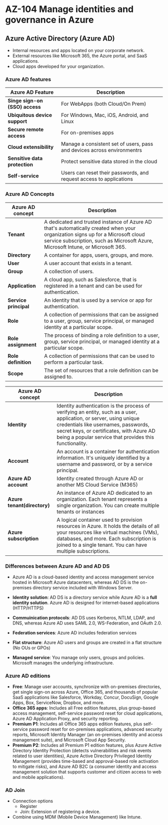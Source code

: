 # AZ-104 Manage identities and governance in Azure

## Azure Active Directory (Azure AD)
- Internal resources and apps located on your corporate network.
- External resources like Microsoft 365, the Azure portal, and SaaS applications.
- Cloud apps developed for your organization.

### Azure AD features
| Azure AD Feature | Description |
| --- | --- |   
| **Singe sign-on (SSO) access** | For WebApps (both Cloud/On Prem) |
| **Ubiquitous device support** | For Windows, Mac, iOS, Android, and Linux |
| **Secure remote access** | For on-premises apps |
| **Cloud extensibility** | Manage a consistent set of users, pass and devices across environmentrs | 
| **Sensitive data protection** | Protect sensitive data stored in the cloud |
| **Self-service** | Users can reset their passwords, and request access to applications |

### Azure AD Concepts
| **Azure AD concept** | **Description** |
| --- | --- |
| **Tenant** | A dedicated and trusted instance of Azure AD that's automatically created when your organization signs up for a Microsoft cloud service subscription, such as Microsoft Azure, Microsoft Intune, or Microsoft 365. |
| **Directory** | A container for apps, users, groups, and more. |
| **User** | A user account that exists in a tenant. |
| **Group** | A collection of users. |
| **Application** | A cloud app, such as Salesforce, that is registered in a tenant and can be used for authentication. |
| **Service principal** | An identity that is used by a service or app for authentication. |
| **Role** | A collection of permissions that can be assigned to a user, group, service principal, or managed identity at a particular scope. |
| **Role assignment** | The process of binding a role definition to a user, group, service principal, or managed identity at a particular scope. |
| **Role definition** | A collection of permissions that can be used to perform a particular task. |
| **Scope** | The set of resources that a role definition can be assigned to. |

| **Azure AD concept** | **Description** |
| --- | --- |
| **Identity** | Identity authentication is the process of verifying an entity, such as a user, application, or server, using unique credentials like usernames, passwords, secret keys, or certificates, with Azure AD being a popular service that provides this functionality. |
| **Account** | An account is a container for authentication information. It's uniquely identified by a username and password, or by a service principal. | 
| **Azure AD account** | Identity created through Azure AD or another MS Cloud Service (M365) |
| **Azure tenant(directory)** | An instance of Azure AD dedicated to an organization. Each tenant represents a single organization. You can create multiple tenants or instances |
| **Azure subscription** | A logical container used to provision resources in Azure. It holds the details of all your resources like virtual machines (VMs), databases, and more. Each subscription is joined to a single tenant. You can have multiple subscriptions. |


### Differences between Azure AD and AD DS 
- Azure AD is a cloud-based identity and access management service hosted in Microsoft Azure datacenters, whereas AD DS is the on-premises directory service included with Windows Server.

- **Identity solution**: AD DS is a directory service while Azure AD is a **full identity solution**. Azure AD is designed for internet-based applications (HTTP/HTTPS) 

- **Commuinication protocols**: AD DS uses Kerberos, NTLM, LDAP, and DNS, whereas Azure AD uses SAML 2.0, WS-Federation, and OAuth 2.0.

- **Federation services**: Azure AD includes federation services

- **Flat structure**: Azure AD users and groups are created in a flat structure (No OUs or GPOs)

- **Managed service**: You manage only users, groups and policies. Microsoft manages the underlying infrastructure.

### Azure AD editions
- **Free**: Manage user accounts, synchronize with on-premises directories, get single sign-on across Azure, Office 365, and thousands of popular SaaS applications like Salesforce, Workday, Concur, DocuSign, Google Apps, Box, ServiceNow, Dropbox, and more.
- **Office 365 apps**: Includes all Free edition features, plus group-based access management, self-service password reset for cloud applications, Azure AD Application Proxy, and security reporting.
- **Premium P1**: Includes all Office 365 apps edition features, plus self-service password reset for on-premises applications, advanced security reports, Microsoft Identity Manager (an on-premises identity and access management suite), and Microsoft Cloud App Security.
- **Premium P2**: Includes all Premium P1 edition features, plus Azure Active Directory Identity Protection (detects vulnerabilities and risk events related to user identities), Azure Active Directory Privileged Identity Management (provides time-based and approval-based role activation to mitigate risks), and Azure AD B2C (a consumer identity and access management solution that supports customer and citizen access to web and mobile applications).


### AD Join
- Connection options
    - Register
    - Join: Extension of registering a device. 
- Combine using MDM (Mobile Device Management) like Intune.

